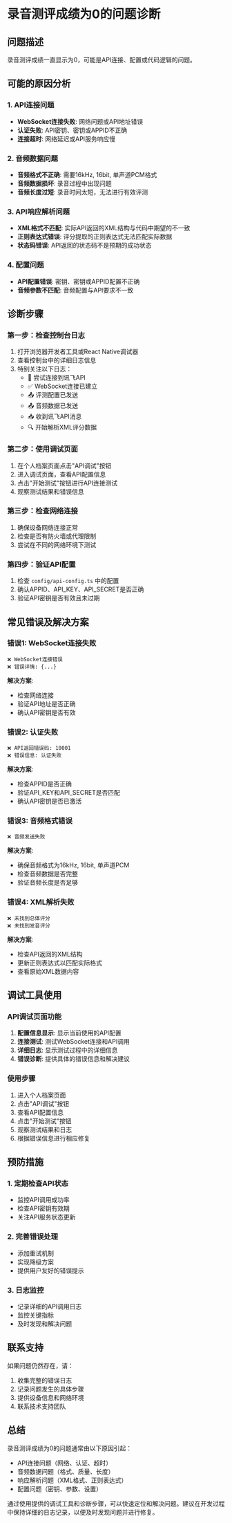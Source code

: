 # 录音测评成绩为0的问题诊断

## 问题描述
录音测评成绩一直显示为0，可能是API连接、配置或代码逻辑的问题。

## 可能的原因分析

### 1. API连接问题
- **WebSocket连接失败**: 网络问题或API地址错误
- **认证失败**: API密钥、密钥或APPID不正确
- **连接超时**: 网络延迟或API服务响应慢

### 2. 音频数据问题
- **音频格式不正确**: 需要16kHz, 16bit, 单声道PCM格式
- **音频数据损坏**: 录音过程中出现问题
- **音频长度过短**: 录音时间太短，无法进行有效评测

### 3. API响应解析问题
- **XML格式不匹配**: 实际API返回的XML结构与代码中期望的不一致
- **正则表达式错误**: 评分提取的正则表达式无法匹配实际数据
- **状态码错误**: API返回的状态码不是预期的成功状态

### 4. 配置问题
- **API配置错误**: 密钥、密钥或APPID配置不正确
- **音频参数不匹配**: 音频配置与API要求不一致

## 诊断步骤

### 第一步：检查控制台日志
1. 打开浏览器开发者工具或React Native调试器
2. 查看控制台中的详细日志信息
3. 特别关注以下日志：
   - 🔗 尝试连接到讯飞API
   - ✅ WebSocket连接已建立
   - 📤 评测配置已发送
   - 📤 音频数据已发送
   - 📥 收到讯飞API消息
   - 🔍 开始解析XML评分数据

### 第二步：使用调试页面
1. 在个人档案页面点击"API调试"按钮
2. 进入调试页面，查看API配置信息
3. 点击"开始测试"按钮进行API连接测试
4. 观察测试结果和错误信息

### 第三步：检查网络连接
1. 确保设备网络连接正常
2. 检查是否有防火墙或代理限制
3. 尝试在不同的网络环境下测试

### 第四步：验证API配置
1. 检查 `config/api-config.ts` 中的配置
2. 确认APPID、API_KEY、API_SECRET是否正确
3. 验证API密钥是否有效且未过期

## 常见错误及解决方案

### 错误1: WebSocket连接失败
```
❌ WebSocket连接错误
❌ 错误详情: {...}
```

**解决方案**:
- 检查网络连接
- 验证API地址是否正确
- 确认API密钥是否有效

### 错误2: 认证失败
```
❌ API返回错误码: 10001
❌ 错误信息: 认证失败
```

**解决方案**:
- 检查APPID是否正确
- 验证API_KEY和API_SECRET是否匹配
- 确认API密钥是否已激活

### 错误3: 音频格式错误
```
❌ 音频发送失败
```

**解决方案**:
- 确保音频格式为16kHz, 16bit, 单声道PCM
- 检查音频数据是否完整
- 验证音频长度是否足够

### 错误4: XML解析失败
```
❌ 未找到总体评分
❌ 未找到发音评分
```

**解决方案**:
- 检查API返回的XML结构
- 更新正则表达式以匹配实际格式
- 查看原始XML数据内容

## 调试工具使用

### API调试页面功能
1. **配置信息显示**: 显示当前使用的API配置
2. **连接测试**: 测试WebSocket连接和API调用
3. **详细日志**: 显示测试过程中的详细信息
4. **错误诊断**: 提供具体的错误信息和解决建议

### 使用步骤
1. 进入个人档案页面
2. 点击"API调试"按钮
3. 查看API配置信息
4. 点击"开始测试"按钮
5. 观察测试结果和日志
6. 根据错误信息进行相应修复

## 预防措施

### 1. 定期检查API状态
- 监控API调用成功率
- 检查API密钥有效期
- 关注API服务状态更新

### 2. 完善错误处理
- 添加重试机制
- 实现降级方案
- 提供用户友好的错误提示

### 3. 日志监控
- 记录详细的API调用日志
- 监控关键指标
- 及时发现和解决问题

## 联系支持

如果问题仍然存在，请：
1. 收集完整的错误日志
2. 记录问题发生的具体步骤
3. 提供设备信息和网络环境
4. 联系技术支持团队

## 总结

录音测评成绩为0的问题通常由以下原因引起：
- API连接问题（网络、认证、超时）
- 音频数据问题（格式、质量、长度）
- 响应解析问题（XML格式、正则表达式）
- 配置问题（密钥、参数、设置）

通过使用提供的调试工具和诊断步骤，可以快速定位和解决问题。建议在开发过程中保持详细的日志记录，以便及时发现问题并进行修复。
